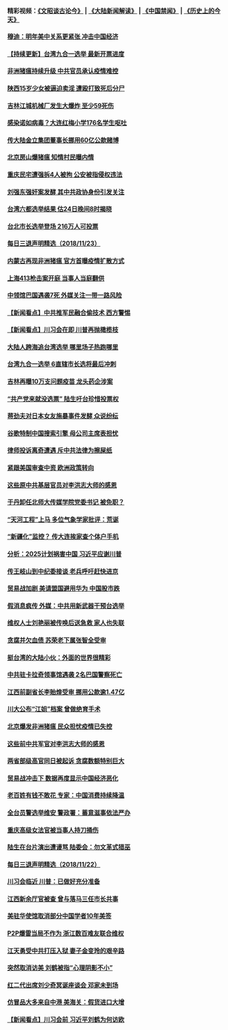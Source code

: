 #### 精彩视频：[《文昭谈古论今》](https://github.com/gfw-breaker/wenzhao/blob/master/README.md?t=11241532) | [《大陆新闻解读》](https://github.com/gfw-breaker/ntdtv-comedy/blob/master/README.md?t=11241532) | [《中国禁闻》](https://github.com/gfw-breaker/ntdtv-news/blob/master/README.md?t=11241532) | [《历史上的今天》](https://github.com/gfw-breaker/today-in-history/blob/master/README.md?t=11241532) 

#### [穆迪：明年美中关系更紧张 冲击中国经济](../pages/nsc413/n10872456.md?t=11241532) 

#### [【持续更新】台湾九合一选举 最新开票进度](../pages/nsc413/n10872289.md?t=11241532) 

#### [非洲猪瘟持续升级 中共官员承认疫情难控](../pages/nsc413/n10872241.md?t=11241532) 


#### [陕西15岁少女被逼迫卖淫 遭殴打致死后分尸](../pages/nsc413/n10872175.md?t=11241532) 

#### [吉林江城机械厂发生大爆炸 至少59死伤](../pages/nsc413/n10871802.md?t=11241532) 

#### [感染诺如病毒？大连红梅小学176名学生呕吐](../pages/nsc413/n10871948.md?t=11241532) 

#### [传大陆金立集团董事长挪用60亿公款赌博](../pages/nsc413/n10871976.md?t=11241532) 

#### [北京房山爆猪瘟 知情村民曝内情](../pages/nsc413/n10871111.md?t=11241532) 

#### [重庆民宅遭强拆4人被拘 公安被指侵权违法](../pages/nsc413/n10871088.md?t=11241532) 

#### [刘强东强奸案发酵 其中共政协身份引发关注](../pages/nsc413/n10871497.md?t=11241532) 

#### [台湾六都选举结果 估24日晚间8时揭晓](../pages/nsc413/n10871821.md?t=11241532) 

#### [台北市长选举登场 216万人可投票](../pages/nsc413/n10871798.md?t=11241532) 

#### [每日三退声明精选（2018/11/23）](../pages/nsc413/n10871795.md?t=11241532) 

#### [内蒙古再现非洲猪瘟 官方首曝疫情扩散方式](../pages/nsc413/n10871634.md?t=11241532) 

#### [上海413枪击案开庭 当事人当庭翻供](../pages/nsc413/n10871180.md?t=11241532) 

#### [中领馆巴国遇袭7死 外媒关注一带一路风险](../pages/nsc413/n10871570.md?t=11241532) 

#### [【新闻看点】中共推军民融合偷技术 西方警惕](../pages/nsc413/n10871382.md?t=11241532) 

#### [【新闻看点】川习会在即 川普再抛橄榄枝](../pages/nsc413/n10871248.md?t=11241532) 

#### [大陆人跨海追台湾选举 哪里场子热跑哪里](../pages/nsc413/n10871192.md?t=11241532) 

#### [台湾九合一选举 6直辖市长选将最后冲刺](../pages/nsc413/n10871029.md?t=11241532) 

#### [吉林再曝10万支问题疫苗 龙头药企涉案](../pages/nsc413/n10871413.md?t=11241532) 

#### [“共产党来就没选票” 陆生吁台珍惜投票权](../pages/nsc413/n10870794.md?t=11241532) 

#### [蒋劲夫对日本女友施暴事件发酵 众说纷纭](../pages/nsc413/n10871447.md?t=11241532) 

#### [谷歌特制中国搜索引擎 母公司主席表担忧](../pages/nsc413/n10871238.md?t=11241532) 

#### [律师投诉离奇遭遇 斥中共法律为擦屎纸](../pages/nsc413/n10871141.md?t=11241532) 

#### [紧跟美国审查中资 欧洲政策转向](../pages/nsc413/n10871173.md?t=11241532) 

#### [这些原中共基层官员对李洪志大师的感恩](../pages/nsc413/n10834201.md?t=11241532) 

#### [于丹卸任北师大传媒学院党委书记 被免职？](../pages/nsc413/n10871260.md?t=11241532) 

#### [“天河工程”上马 多位气象学家批评：荒诞](../pages/nsc413/n10871126.md?t=11241532) 

#### [“新疆化”监控？ 传大连挨家查个体户手机](../pages/nsc413/n10871091.md?t=11241532) 

#### [分析：2025计划祸害中国 习近平应谢川普](../pages/nsc413/n10871045.md?t=11241532) 

#### [传王岐山到中纪委接谈 老兵呼吁赶快进京](../pages/nsc413/n10870962.md?t=11241532) 

#### [贸易战加剧 美请盟国避用华为 中国股市跌](../pages/nsc413/n10871064.md?t=11241532) 

#### [假消息疯传 外媒：中共用新武器干预台选举](../pages/nsc413/n10870739.md?t=11241532) 

#### [维权人士刘艳丽被传唤后送急救 家人也失联](../pages/nsc413/n10870935.md?t=11241532) 

#### [贪腐并欠血债 苏荣老下属张智全受审](../pages/nsc413/n10870729.md?t=11241532) 

#### [挺台湾的大陆小伙：外面的世界很精彩](../pages/nsc413/n10870983.md?t=11241532) 


#### [中共驻卡拉奇领事馆遇袭 2名巴国警察死亡](../pages/nsc413/n10870377.md?t=11241532) 

#### [江西前副省长李贻煌受审 挪用公款逾1.47亿](../pages/nsc413/n10870486.md?t=11241532) 

#### [川大公布“江姐”档案 曾做绝育手术](../pages/nsc413/n10870275.md?t=11241532) 

#### [北京爆发非洲猪瘟 民众担忧疫情已失控](../pages/nsc413/n10869908.md?t=11241532) 

#### [这些前中共军官对李洪志大师的感恩](../pages/nsc413/n10869318.md?t=11241532) 

#### [两省部级高官同日被起诉 贪腐数额特别巨大](../pages/nsc413/n10870229.md?t=11241532) 

#### [贸易战冲击下 数据再度显示中国经济恶化](../pages/nsc413/n10870209.md?t=11241532) 

#### [老百姓有钱不敢花 专家：中国消费持续降温](../pages/nsc413/n10868881.md?t=11241532) 

#### [全台员警选举维安 警政署：蓄意滋事依法严办](../pages/nsc413/n10869991.md?t=11241532) 

#### [重庆高级女法官被当事人持刀捅伤](../pages/nsc413/n10869909.md?t=11241532) 

#### [陆生在台片演出遭谩骂 陆委会：勿文革式猎巫](../pages/nsc413/n10869745.md?t=11241532) 

#### [每日三退声明精选（2018/11/22）](../pages/nsc413/n10869959.md?t=11241532) 

#### [川习会临近 川普：已做好充分准备](../pages/nsc413/n10869699.md?t=11241532) 

#### [江西新余厅官被查 曾与落马三任市长共事](../pages/nsc413/n10869594.md?t=11241532) 

#### [美驻华使馆取消部分中国学者10年美签](../pages/nsc413/n10869261.md?t=11241532) 

#### [P2P爆雷当局不作为 浙江数百难友联合维权](../pages/nsc413/n10868743.md?t=11241532) 

#### [江天勇受中共打压入狱 妻子金变玲的艰辛路](../pages/nsc413/n10869158.md?t=11241532) 

#### [突然取消访美 刘鹤被指“心理阴影不小”](../pages/nsc413/n10868634.md?t=11241532) 

#### [红二代出席刘少奇冥诞座谈会 邓家未到场](../pages/nsc413/n10869153.md?t=11241532) 

#### [仿冒品大多来自中港 美海关：假货进口大增](../pages/nsc413/n10869186.md?t=11241532) 

#### [【新闻看点】川习会前 习近平刘鹤为何访欧](../pages/nsc413/n10869070.md?t=11241532) 

